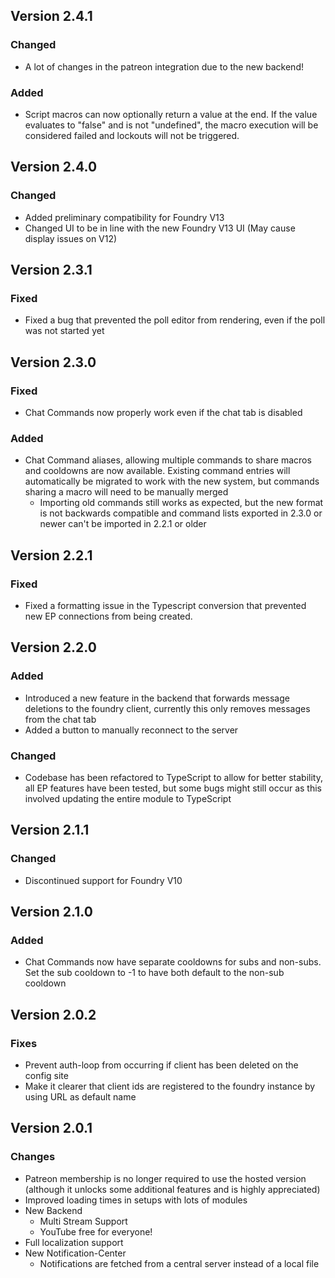 ## Version 2.4.1

### Changed

-  A lot of changes in the patreon integration due to the new backend!

### Added

- Script macros can now optionally return a value at the end. If the value evaluates to "false" and is not "undefined", the macro execution will be considered failed and lockouts will not be triggered. 

## Version 2.4.0

### Changed

- Added preliminary compatibility for Foundry V13
- Changed UI to be in line with the new Foundry V13 UI (May cause display issues on V12)

## Version 2.3.1

### Fixed

- Fixed a bug that prevented the poll editor from rendering, even if the poll was not started yet

## Version 2.3.0

### Fixed

- Chat Commands now properly work even if the chat tab is disabled

### Added

- Chat Command aliases, allowing multiple commands to share macros and cooldowns are now available. Existing command entries will automatically be migrated to work with the new system, but commands sharing a macro will need to be manually merged
  - Importing old commands still works as expected, but the new format is not backwards compatible and command lists exported in 2.3.0 or newer can't be imported in 2.2.1 or older
## Version 2.2.1

### Fixed

- Fixed a formatting issue in the Typescript conversion that prevented new EP connections from being created.

## Version 2.2.0

### Added

- Introduced a new feature in the backend that forwards message deletions to the foundry client, currently this only removes messages from the chat tab
- Added a button to manually reconnect to the server

### Changed

- Codebase has been refactored to TypeScript to allow for better stability, all EP features have been tested, but some bugs might still occur as this involved updating the entire module to TypeScript

## Version 2.1.1

### Changed

- Discontinued support for Foundry V10

## Version 2.1.0

### Added

- Chat Commands now have separate cooldowns for subs and non-subs. Set the sub cooldown to -1 to have both default to the non-sub cooldown

## Version 2.0.2

### Fixes
- Prevent auth-loop from occurring if client has been deleted on the config site
- Make it clearer that client ids are registered to the foundry instance by using URL as default name

## Version 2.0.1

### Changes

- Patreon membership is no longer required to use the hosted version (although it unlocks some additional features and is highly appreciated)
- Improved loading times in setups with lots of modules
- New Backend
  - Multi Stream Support
  - YouTube free for everyone!
- Full localization support
- New Notification-Center
  - Notifications are fetched from a central server instead of a local file